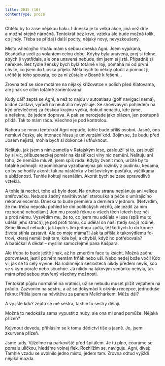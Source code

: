 ```yaml
---
title: 2015 (10)
contentType: prose
---
```


  

Chtělo by to zase nějakou haku. I dneska je to velká akce, jiná než dřív a možná stejně náročná. Tentokrát bez krve, vzteku ale bude možná tolik, co jindy. Třeba se přidaj i další pocity, nějaký nový, nevyzkoušený.

Místo válečnýho rituálu mám s sebou dneska Agni. Jsem vyjukaná, Bosňačka sedí za volantem celou dobu. Kdyby byla unavená, prej si řekne, abych ji vystřídala, ale ona unavená nebude, tím jsem si jistá. Případně si neřekne. Bez týdle ženský bych byla totálně v loji, pomáhá mi od první chvíle, co jsem do Lipska přijela. Měla bych to někdy otočit a pomoct jí, určitě je toho spousta, co za ní zůstalo v Bosně k řešení…

Zrovna teď se sice motáme na nějaký křižovatce v polích před Klatovama, ale jinak se cítím totálně zorientovaná.

Kudy dál? zeptá se Agni, a než to najdu v autoatlasu (golf navigaci nemá), klidně zastaví, vyřadí na neutrál a nevyšiluje. Se shovívavým pohledem na kýč převlečenej za českou krajinu vyčká, dokud nenajdu, kde jsme, a neřeknu, že jedem doprava. A pak se nerozjede jako blázen, jen postupně přidá. Tak to mám ráda. Všechno je pod kontrolou.

Nahoru se mnou tentokrát Agni nepude, tohle bude příliš osobní. Jasně, ona nemluví česky, ale intonace hlasu je univerzální kód. Bojim se, že budu před Josém nejistá, mohla bych si dokonce i ufňuknout.

Nelituju, jak jsem s nim zametla v Ratajským lese, zasloužil si to, zasloužil by si víc, příbuzeneckej poměr na klasifikaci viny nic nemění. Nelituju ani toho, že nemůže mluvit, jsem spíš ráda. Kdyby žvanit moh, určitě by to totálně pohnojil: vzpomínkama vyzobanejma jak rozinky z pudinku, kecama, co by se hodily akorát tak na nástěnku v bolševickym pasťáku, výčitkama a ublížeností. Tenhle koktejl nesnáším. Akorát bych se zase spravedlivě vztekla.

A tohle já nechci, toho už bylo dost. Na druhou stranu neplánuju ani velkou smiřovačku. Nebude žádný navštěvování starouška a péče o umírajícího rekonvalescenta. Dneska to bude premiéra a derniéra v jednom. (Netvrdím, že mu třeba nepošlu pohled ke dni politických vězňů, ale jezdit za nim rozhodně nehodlám.) Jen mu prostě řeknu o všech těch letech bez něj a proti němu. Vysvětlím mu, že to, co jsem mu udělala v lese (spíš mu to udělal jeho strach), je prd proti tomu, co udělal on naší (tedy svojí) rodině. Sebe litovat nebudu, jak bych s tim jednou začla, těžko bych to do konce života stihla zastavit. Ale co moje máma?! Jak ta přišla k takovýdlemu fo­trovi, kterej neměl bejt tam, kde byl, a chyběl, když ho potřebovala? A babička! A děda! – myslím samozřejmě pana Kašpara.

Ale třeba to bude ještě jinak, až ho zmerčím face tu ksicht. Možná začnu porovnávat, jestli po něm nemám frňák nebo uši. Nebo nedej bože voči! Kdo ví, jak se to celý vyvine. Na rodinnejch sešlostech nikdy předem nevíš, kdo se s kym porafe nebo sčuchne. Já nikdy na takovým sedánku nebyla, tak mám před sebou otevřený všechny možnosti.

Tentokrát půjdu normálně na vrátnici, už se nebudu muset plížit vejtahem na prádlo. Zazvoním na sestru, a až se dokymácí k okýnku recepce, jednoduše řeknu: Přišla jsem na návštěvu za panem Melichárkem. Můžu dál?

A vy jste kdo? zeptá se mě sestra, takhle to sestry dělají.

Možná to nedokážu sama vypustit z huby, ale ona mi snad pomůže: Nějaká přízeň?

Kejvnout dovedu, přihlásím se k tomu dědictví tiše a jasně. Jo, jsem zkurvená přízeň.

Jsme tady. Vjíždíme na parkoviště před špitálem. Je tu plno, couráme se pomalu uličkou, hledáme volnej flek. Rozhlížím se, naviguju. Agni, dívej: Támhle vzadu se uvolnilo jedno místo, jedem tam. Zrovna odtud vyjíždí nějaká mazda.
